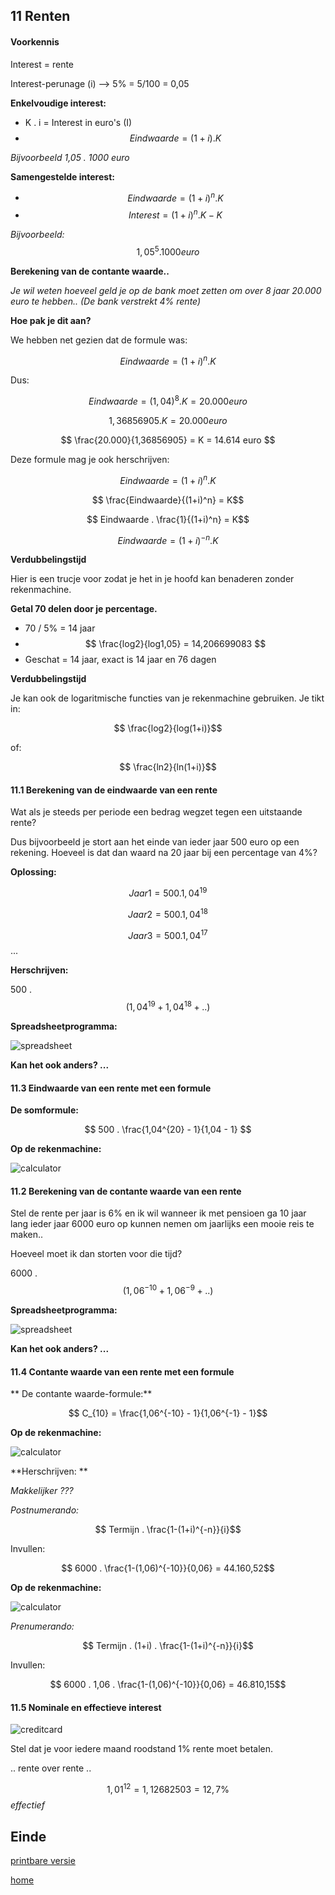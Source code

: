 ## 11 Renten


#### Voorkennis

Interest = rente

Interest-perunage (i) --> 5% = 5/100 = 0,05


**Enkelvoudige interest:**
- K . i = Interest in euro's (I)
- $$ Eindwaarde = (1+i) . K $$

_Bijvoorbeeld 1,05 . 1000 euro_


**Samengestelde interest:**
- $$ Eindwaarde = (1+i)^n . K$$
- $$ Interest = (1+i)^n . K - K$$

_Bijvoorbeeld:_ $$1,05^5 . 1000 euro$$


**Berekening van de contante waarde..**


_Je wil weten hoeveel geld je op de bank moet zetten om over 8 jaar 20.000 euro te hebben.. (De bank verstrekt 4% rente)_

**Hoe pak je dit aan?**


We hebben net gezien dat de formule was: 

$$ Eindwaarde = (1+i)^n . K$$

Dus: 

$$ Eindwaarde = (1,04)^8 . K = 20.000 euro$$

$$ 1,36856905 . K = 20.000 euro $$

$$ \frac{20.000}{1,36856905} = K = 14.614 euro $$


Deze formule mag je ook herschrijven:

$$ Eindwaarde = (1+i)^n . K$$

$$ \frac{Eindwaarde}{(1+i)^n} = K$$

$$ Eindwaarde . \frac{1}{(1+i)^n} = K$$

$$ Eindwaarde = (1+i)^{-n} . K$$


**Verdubbelingstijd**

Hier is een trucje voor zodat je het in je hoofd kan benaderen zonder rekenmachine. 


**Getal 70 delen door je percentage.** 
- 70 / 5% = 14 jaar
- $$ \frac{log2}{log1,05} = 14,206699083 $$
- Geschat = 14 jaar, exact is 14 jaar en 76 dagen


**Verdubbelingstijd**

Je kan ook de logaritmische functies van je rekenmachine gebruiken. Je tikt in: 

$$ \frac{log2}{log(1+i)}$$

of:

$$ \frac{ln2}{ln(1+i)}$$



#### 11.1 Berekening van de eindwaarde van een rente


Wat als je steeds per periode een bedrag wegzet tegen een uitstaande rente? 

Dus bijvoorbeeld je stort aan het einde van ieder jaar 500 euro op een rekening. Hoeveel is dat dan waard na 20 jaar bij een percentage van 4%?


**Oplossing:**

$$ Jaar 1 = 500 . 1,04^{19}$$

$$ Jaar 2 = 500 . 1,04^{18}$$

$$ Jaar 3 = 500 . 1,04^{17}$$
...


**Herschrijven:**

500 . $$(1,04^{19} + 1,04^{18} + ..)$$


**Spreadsheetprogramma:**

![spreadsheet](vavo/fotos/eindwaarde.png)


**Kan het ook anders? ...**


#### 11.3 Eindwaarde van een rente met een formule


**De somformule:**

$$ 500 . \frac{1,04^{20} - 1}{1,04 - 1} $$


**Op de rekenmachine:**

![calculator](vavo/fotos/calculator.png)


#### 11.2 Berekening van de contante waarde van een rente


Stel de rente per jaar is 6% en ik wil wanneer ik met pensioen ga 10 jaar lang ieder jaar 6000 euro op kunnen nemen om jaarlijks een mooie reis te maken..

Hoeveel moet ik dan storten voor die tijd?


6000 . 
$$ (1,06^{-10} + 1,06^{-9} + ..) $$


**Spreadsheetprogramma:**

![spreadsheet](vavo/fotos/contantewaarde.png)


**Kan het ook anders? ...**


#### 11.4 Contante waarde van een rente met een formule


** De contante waarde-formule:**

$$ C_{10} = \frac{1,06^{-10} - 1}{1,06^{-1} - 1}$$


**Op de rekenmachine:**

![calculator](vavo/fotos/calculator_cw.png)


**Herschrijven: **

_Makkelijker ???_


_Postnumerando:_

$$ Termijn . \frac{1-(1+i)^{-n}}{i}$$

Invullen:

$$ 6000 . \frac{1-(1,06)^{-10}}{0,06} = 44.160,52$$


**Op de rekenmachine:**

![calculator](vavo/fotos/calculator_pon.png)


_Prenumerando:_

$$ Termijn . (1+i) . \frac{1-(1+i)^{-n}}{i}$$

Invullen:

$$ 6000 . 1,06 . \frac{1-(1,06)^{-10}}{0,06} = 46.810,15$$


#### 11.5 Nominale en effectieve interest


![creditcard](vavo/fotos/cc_ing.png)

Stel dat je voor iedere maand roodstand 1% rente moet betalen.

.. rente over rente .. 


$$ 1,01^{12} = 1,12682503 = 12,7\% $$
_effectief_



## Einde

[printbare versie](vwo_hfd11.html?print-pdf)

[home](index.html)